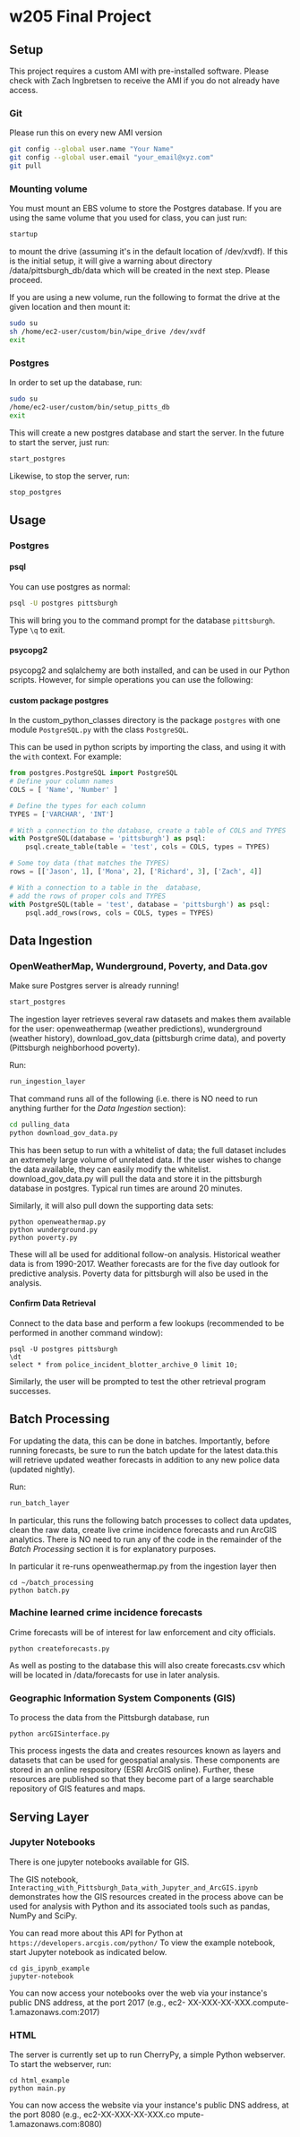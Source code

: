 # w205 Final Project

## Setup

This project requires a custom AMI with pre-installed software. Please check with Zach Ingbretsen to receive the AMI if you do not already have access.

### Git
Please run this on every new AMI version
```bash
git config --global user.name "Your Name"
git config --global user.email "your_email@xyz.com"
git pull
```

### Mounting volume
You must mount an EBS volume to store the Postgres database. If you are using the same volume that you used for class, you can just run:
```bash
startup
```
to mount the drive (assuming it's in the default location of /dev/xvdf). If this is the initial setup, it will give a warning about directory /data/pittsburgh_db/data which will be created in the next step. Please proceed.

If you are using a new volume, run the following to format the drive at the given location and then mount it:
```bash
sudo su
sh /home/ec2-user/custom/bin/wipe_drive /dev/xvdf
exit
```

### Postgres

In order to set up the database, run:
```bash
sudo su
/home/ec2-user/custom/bin/setup_pitts_db
exit
```

This will create a new postgres database and start the server. In the future to start the server, just run:
```bash
start_postgres
```

Likewise, to stop the server, run:
```bash
stop_postgres
```

## Usage

### Postgres

#### psql
You can use postgres as normal:
```bash
psql -U postgres pittsburgh
```

This will bring you to the command prompt for the database `pittsburgh`. Type `\q` to exit.

#### psycopg2
psycopg2 and sqlalchemy are both installed, and can be used in our Python scripts. However, for simple operations you can use the following:

#### custom package postgres
In the custom_python_classes directory is the package `postgres` with one module `PostgreSQL.py` with the class `PostgreSQL`.

This can be used in python scripts by importing the class, and using it with the `with` context. For example:
```python
from postgres.PostgreSQL import PostgreSQL
# Define your column names
COLS = [ 'Name', 'Number' ]

# Define the types for each column
TYPES = ['VARCHAR', 'INT']

# With a connection to the database, create a table of COLS and TYPES
with PostgreSQL(database = 'pittsburgh') as psql:
    psql.create_table(table = 'test', cols = COLS, types = TYPES)

# Some toy data (that matches the TYPES)
rows = [['Jason', 1], ['Mona', 2], ['Richard', 3], ['Zach', 4]]

# With a connection to a table in the  database,
# add the rows of proper cols and TYPES
with PostgreSQL(table = 'test', database = 'pittsburgh') as psql:
    psql.add_rows(rows, cols = COLS, types = TYPES)
```

## Data Ingestion

### OpenWeatherMap, Wunderground, Poverty, and Data.gov

Make sure Postgres server is already running!
```bash
start_postgres
```

The ingestion layer retrieves several raw datasets and makes them available for the user: openweathermap (weather predictions), wunderground (weather history), download_gov_data (pittsburgh crime data), and poverty (Pittsburgh neighborhood poverty).

Run:
```bash
run_ingestion_layer
```

That command runs all of the following (i.e. there is NO need to run anything further for the *Data Ingestion* section):

```bash
cd pulling_data
python download_gov_data.py
```

This has been setup to run with a whitelist of data; the full dataset includes an extremely large volume of unrelated data. If the user wishes to change the data available, they can easily modify the whitelist. download_gov_data.py will pull the data and store it in the pittsburgh database in postgres. Typical run times are around 20 minutes.

Similarly, it will also pull down the supporting data sets:
```
python openweathermap.py
python wunderground.py
python poverty.py
```

These will all be used for additional follow-on analysis. Historical weather data is from 1990-2017. Weather forecasts are for the five day outlook for predictive analysis. Poverty data for pittsburgh will also be used in the analysis.

#### Confirm Data Retrieval

Connect to the data base and perform a few lookups (recommended to be performed in another command window):
```
psql -U postgres pittsburgh
\dt
select * from police_incident_blotter_archive_0 limit 10;
```
Similarly, the user will be prompted to test the other retrieval program successes.

## Batch Processing

For updating the data, this can be done in batches. Importantly, before running forecasts, be sure to run the batch update for the latest data.this will retrieve updated weather forecasts in addition to any new police data (updated nightly).

Run:
```bash
run_batch_layer
```

In particular, this runs the following batch processes to collect data updates, clean the raw data, create live crime incidence forecasts and run ArcGIS analytics. There is NO need to run any of the code in the remainder of the *Batch Processing* section it is for explanatory purposes.

In particular it re-runs openweathermap.py from the ingestion layer then

```
cd ~/batch_processing
python batch.py
```

### Machine learned crime incidence forecasts

Crime forecasts will be of interest for law enforcement and city officials.
```
python createforecasts.py
```
As well as posting to the database this will also create forecasts.csv which will be located in /data/forecasts for use in later analysis.


### Geographic Information System Components (GIS)

To process the data from the Pittsburgh database, run
```
python arcGISinterface.py
```

This process ingests the data and creates resources known as layers and datasets that can be used for geospatial analysis.  These components are stored in an online respository (ESRI ArcGIS online). Further, these resources are published so that they become part of a large searchable repository of GIS features and maps.


## Serving Layer

### Jupyter Notebooks

There is one jupyter notebooks available for GIS.

The GIS notebook, `Interacting_with_Pittsburgh_Data_with_Jupyter_and_ArcGIS.ipynb` demonstrates how the GIS resources created in the process above can be used for analysis with Python and its associated tools such as pandas, NumPy and SciPy. 

You can read more about this API for Python at `https://developers.arcgis.com/python/` To view the example notebook, start Jupyter notebook as indicated below.

```
cd gis_ipynb_example 
jupyter-notebook
```
You can now access your notebooks over the web via your instance's public DNS address, at the port 2017 (e.g., ec2-
XX-XXX-XX-XXX.compute-1.amazonaws.com:2017)


### HTML
The server is currently set up to run CherryPy, a simple Python webserver. To start the webserver, run:
```
cd html_example
python main.py
```
You can now access the website via your instance's public DNS address, at the port 8080 (e.g., ec2-XX-XXX-XX-XXX.co
mpute-1.amazonaws.com:8080)

